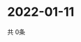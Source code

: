 # 2022-01-11
  共 0条

  <!-- BEGIN -->
  <!-- 最后更新时间Tue Jan 11 2022 19:03:02 GMT+0000 (Coordinated Universal Time) -->
  
  <!-- END -->
  
  